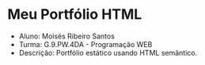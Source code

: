 # Meu Portfólio HTML

- Aluno: Moisés Ribeiro Santos
- Turma: G.9.PW.4DA - Programação WEB
- Descrição: Portfólio estático usando HTML semântico.
